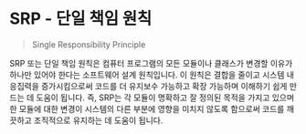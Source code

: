 # SRP - 단일 책임 원칙
> Single Responsibility Principle

SRP 또는 단일 책임 원칙은 컴퓨터 프로그램의 모든 모듈이나 클래스가 변경할 이유가 하나만 있어야 한다는 소프트웨어 설계 원칙입니다.
이 원칙은 결합을 줄이고 시스템 내 응집력을 증가시킴으로써 코드를 더 유지보수 가능하고 확장 가능하며 이해하기 쉽게 만드는 데 도움이 됩니다.
즉, SRP는 각 모듈이 명확하고 잘 정의된 목적을 가지고 있으며 한 모듈에 대한 변경이 시스템의 다른 부분에 영향을 미치지 않도록 함으로써 코드를 깨끗하고 조직적으로 유지하는 데 도움이 됩니다.
